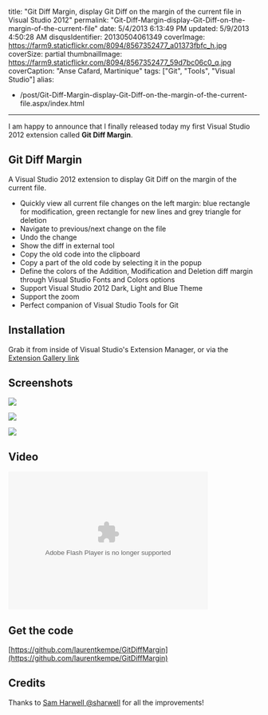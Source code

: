 title: "Git Diff Margin, display Git Diff on the margin of the current file in Visual Studio 2012"
permalink: "Git-Diff-Margin-display-Git-Diff-on-the-margin-of-the-current-file"
date: 5/4/2013 6:13:49 PM
updated: 5/9/2013 4:50:28 AM
disqusIdentifier: 20130504061349
coverImage: https://farm9.staticflickr.com/8094/8567352477_a01373fbfc_h.jpg
coverSize: partial
thumbnailImage: https://farm9.staticflickr.com/8094/8567352477_59d7bc06c0_q.jpg
coverCaption: "Anse Cafard, Martinique"
tags: ["Git", "Tools", "Visual Studio"]
alias:
 - /post/Git-Diff-Margin-display-Git-Diff-on-the-margin-of-the-current-file.aspx/index.html
---
<!-- [![Levé du jour](http://farm9.staticflickr.com/8094/8567352477_59d7bc06c0_m.jpg)](http://www.flickr.com/photos/laurentkempe/8567352477/ "Levé du jour by Laurent Kempé, on Flickr") -->

I am happy to announce that I finally released today my first Visual Studio 2012 extension called **Git Diff Margin**.

## Git Diff Margin
<!-- more -->

A Visual Studio 2012 extension to display Git Diff on the margin of the current file.

*   Quickly view all current file changes on the left margin: blue rectangle for modification, green rectangle for new lines and grey triangle for deletion 
*   Navigate to previous/next change on the file 
*   Undo the change 
*   Show the diff in external tool 
*   Copy the old code into the clipboard 
*   Copy a part of the old code by selecting it in the popup 
*   Define the colors of the Addition, Modification and Deletion diff margin through Visual Studio Fonts and Colors options 
*   Support Visual Studio 2012 Dark, Light and Blue Theme 
*   Support the zoom 
*   Perfect companion of Visual Studio Tools for Git   

## Installation 

Grab it from inside of Visual Studio's Extension Manager, or via the [Extension Gallery link](http://visualstudiogallery.msdn.microsoft.com/cf49cf30-2ca6-4ea0-b7cc-6a8e0dadc1a8)

## Screenshots

![](http://farm9.staticflickr.com/8329/8116895025_ec9519b5bb_o.png)

![](http://farm9.staticflickr.com/8370/8457441367_dc23f4a51c_o.png)

![](http://farm9.staticflickr.com/8385/8457451383_068e258b94_o.png)

## Video

<object type="application/x-shockwave-flash" width="400" height="276" data="http://www.flickr.com/apps/video/stewart.swf?v=109786" classid="clsid:D27CDB6E-AE6D-11cf-96B8-444553540000"> 

<embed type="application/x-shockwave-flash" src="http://www.flickr.com/apps/video/stewart.swf?v=109786" bgcolor="#000000" allowfullscreen="true" flashvars="intl_lang=en-us&photo_secret=bd669ee9fc&photo_id=8116990137" height="276" width="400"></object>

## Get the code

[https://github.com/laurentkempe/GitDiffMargin](https://github.com/laurentkempe/GitDiffMargin)

## Credits

 Thanks to [Sam Harwell @sharwell](https://github.com/sharwell) for all the improvements!    
